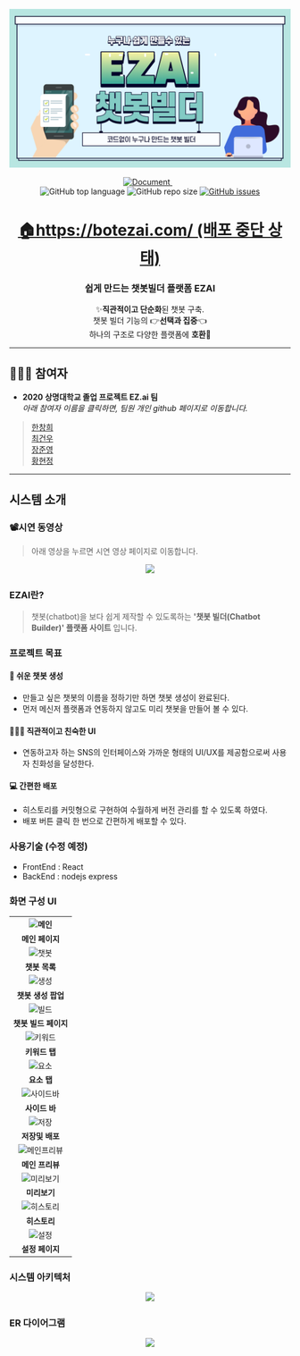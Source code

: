 
<p><a href='https://botezai.com/'><img src='https://github.com/Hanswind/EZ.ai/blob/master/ez.ai/client/src/objects/ezai_logo.png' /></a></p>

<div align='center'>
  <a href="https://github.com/Hanswind/EZ.ai/tree/master/documents">
    <img alt="Document" src="https://img.shields.io/badge/document-yes-important">
  </a>
  <img alt="" src="https://img.shields.io/badge/node-v.12.14.0-informational">
  <img alt="" src="https://img.shields.io/badge/npm-v.6.13.4-informational">
  <img alt="" src="https://img.shields.io/badge/yarn-v.1.22.4-informational"><br >
  <img alt="GitHub top language" src="https://img.shields.io/github/languages/top/Hanswind/EZ.ai?color=blueviolet"> 
  <img alt="GitHub repo size" src="https://img.shields.io/github/repo-size/Hanswind/EZ.ai?color=green"> 
  <a href="https://github.com/Hanswind/EZ.ai/issues">
    <img alt="GitHub issues" src="https://img.shields.io/github/issues/Hanswind/EZ.ai">
  </a>

</div>

<h1 align='middle'><a href='https://botezai.com/'>🏠https://botezai.com/ (배포 중단 상태)</a></h1>
<h3 align='middle'> 쉽게 만드는 챗봇빌더 플랫폼 EZAI</h3>
                 
<p align='middle'>
✨<strong>직관적이고 단순화</strong>된 챗봇 구축.<br>
 챗봇 빌더 기능의 👉<strong>선택과 집중</strong>👈 <br>
 하나의 구조로 다양한 플랫폼에 <strong>호환</strong>💯<br>
</p>

---
## 👨‍👨‍👧 참여자

- **2020 상명대학교 졸업 프로젝트 EZ.ai 팀**<br />
_아래 참여자 이름을 클릭하면, 팀원 개인 github 페이지로 이동합니다._
> [한창희](https://github.com/hchayan) <br /> 
> [최건우](https://github.com/CHOIKEONWOO) <br />
> [장준영](https://github.com/junyeongjang) <br />
> [황현정](https://github.com/giraff) <br />


---

## 시스템 소개

### 📽시연 동영상
> 아래 영상을 누르면 시연 영상 페이지로 이동합니다.
<p align='middle'><a href='https://youtu.be/15SafPcMxXU' align='middle'><img src='./documents/README_image/thumbnail.gif' /></a></p>

### EZAI란?
> 챗봇(chatbot)을 보다 쉽게 제작할 수 있도록하는 **'챗봇 빌더(Chatbot Builder)' 플랫폼 사이트** 입니다.

### 프로젝트 목표
  #### 🌈 쉬운 챗봇 생성
  - 만들고 싶은 챗봇의 이름을 정하기만 하면 챗봇 생성이 완료된다.
  - 먼저 메신저 플랫폼과 연동하지 않고도 미리 챗봇을 만들어 볼 수 있다.

  #### 👨‍👨‍👧 직관적이고 친숙한 UI
  - 연동하고자 하는 SNS의 인터페이스와 가까운 형태의 UI/UX를 제공함으로써 사용자 친화성을 달성한다.

  #### 💻 간편한 배포
  - 히스토리를 커밋형으로 구현하여 수월하게 버전 관리를 할 수 있도록 하였다.
  - 배포 버튼 클릭 한 번으로 간편하게 배포할 수 있다.

### 사용기술 (수정 예정)
- FrontEnd : React
- BackEnd :  nodejs express

### 화면 구성 UI
<table>
  <tr>
    <th align='middle'><img alt="메인" src="./documents/README_image/main.png"></th>
  </tr>
  <tr>
    <td align='middle'><strong>메인 페이지</strong></td>
  </tr>
  <tr>
    <td align='middle'><img alt="챗봇" src="./documents/README_image/botList.png"></th>
  </tr>
  <tr>
    <td align='middle'><strong>챗봇 목록</strong> </td>
  </tr>
  <tr>
    <td align='middle'><img alt="생성" src="./documents/README_image/botConnection.png"></td>
  </tr>
  <tr>
    <td align='middle'><strong>챗봇 생성 팝업</strong></td>
  </tr>
  <tr>
    <td align='middle'><img alt="빌드" src="./documents/README_image/botBuild.png"></td>
  </tr>
  <tr>
    <td align='middle'><strong>챗봇 빌드 페이지</strong></td>
  </tr>
  <tr>
    <td align='middle'><img alt="키워드" src="./documents/README_image/keyword.png"></td>
  </tr>
  <tr>
    <td align='middle'><strong>키워드 탭</strong></td>
  </tr>
  <tr>
    <td align='middle'><img alt="요소" src="./documents/README_image/element.png"></td>
  </tr>
  <tr>
    <td align='middle'><strong>요소 탭</strong></td>
  </tr>
  <tr>
    <td align='middle'><img alt="사이드바" src="./documents/README_image/sidebar.png"></td>
  </tr>
  <tr>
    <td align='middle'><strong>사이드 바</strong></td>
  </tr>
  <tr>
    <td align='middle'><img alt="저장" src="./documents/README_image/save.png"></td>
  </tr>
  <tr>
    <td align='middle'><strong>저장및 배포</strong></td>
  </tr>
  <tr>    
    <td align='middle'><img alt="메인프리뷰" src="./documents/README_image/main-preview.png"></td>
  </tr>
  <tr>
    <td align='middle'><strong>메인 프리뷰</strong></td>
  </tr>
  <tr>
    <td align='middle'><img alt="미리보기" src="./documents/README_image/preview.png"></td>
  </tr>
  <tr>
    <td align='middle'><strong>미리보기</strong></td>
  </tr>
  <tr>
    <td align='middle'><img alt="히스토리" src="./documents/README_image/history.png"></td>
  </tr>
  <tr>
    <td align='middle'><strong>히스토리</strong></td>
  </tr>
  <tr>
    <td align='middle'><center><img alt="설정" src="./documents/README_image/settings.png"></center></td>
  </tr>
  <tr>
    <td align='middle'><strong>설정 페이지</strong></td>
  </tr>
</table>

### 시스템 아키텍처
<p align='middle'><a href='./docs/system-architecture.png'><img src='./documents/README_image/system-architecture.png' /></a></p>

### ER 다이어그램
<p align='middle'><a href='./docs/ERDiagrm.png'><img src='./documents/README_image/ERDiagram.png' /></a></p>

